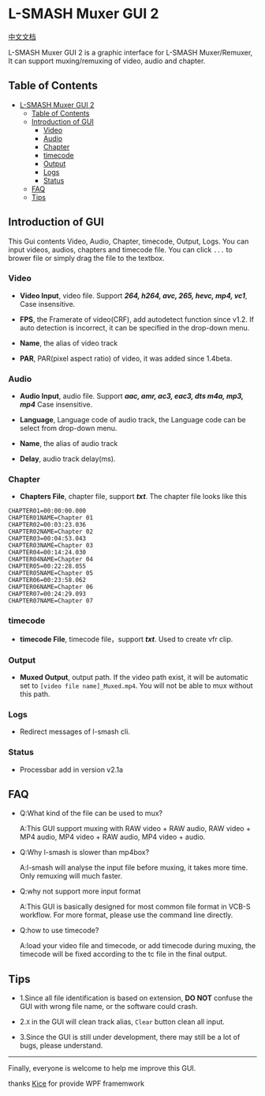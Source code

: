 L-SMASH Muxer GUI 2
===========================

[中文文档](https://github.com/amefs/lsmash-muxer-gui/blob/v2.0/README_zh.md)

L-SMASH Muxer GUI 2 is a graphic interface for L-SMASH Muxer/Remuxer, It can support muxing/remuxing of video, audio and chapter.

## Table of Contents
- [L-SMASH Muxer GUI 2](#l-smash-muxer-gui-2)
  - [Table of Contents](#table-of-contents)
  - [Introduction of GUI](#introduction-of-gui)
    - [Video](#video)
    - [Audio](#audio)
    - [Chapter](#chapter)
    - [timecode](#timecode)
    - [Output](#output)
    - [Logs](#logs)
    - [Status](#status)
  - [FAQ](#faq)
  - [Tips](#tips)

## Introduction of GUI

This Gui contents Video, Audio, Chapter, timecode, Output, Logs. You can input videos, audios, chapters and timecode file. You can click `...` to brower file or simply drag the file to the textbox.

### Video

+ **Video Input**, video file. Support ***264, h264, avc, 265, hevc, mp4, vc1***, Case insensitive.

+ **FPS**, the Framerate of video(CRF), add autodetect function since v1.2. If auto detection is incorrect, it can be specified in the drop-down menu.

+ **Name**, the alias of video track

+ **PAR**, PAR(pixel aspect ratio) of video, it was added since 1.4beta.

### Audio

+ **Audio Input**, audio file. Support ***aac, amr, ac3, eac3, dts m4a, mp3, mp4*** Case insensitive.

+ **Language**, Language code of audio track, the Language code can be select from drop-down menu.

+ **Name**, the alias of audio track

+ **Delay**, audio track delay(ms).

### Chapter

+ **Chapters File**, chapter file, support ***txt***. The chapter file looks like this

```
CHAPTER01=00:00:00.000
CHAPTER01NAME=Chapter 01
CHAPTER02=00:03:23.036
CHAPTER02NAME=Chapter 02
CHAPTER03=00:04:53.043
CHAPTER03NAME=Chapter 03
CHAPTER04=00:14:24.030
CHAPTER04NAME=Chapter 04
CHAPTER05=00:22:28.055
CHAPTER05NAME=Chapter 05
CHAPTER06=00:23:58.062
CHAPTER06NAME=Chapter 06
CHAPTER07=00:24:29.093
CHAPTER07NAME=Chapter 07

```
### timecode

+ **timecode File**, timecode file，support ***txt***. Used to create vfr clip.

### Output

+ **Muxed Output**, output path. If the video path exist, it will be automatic set to `[video file name]_Muxed.mp4`. You will not be able to mux without this path.

### Logs

+ Redirect messages of l-smash cli.

### Status

+ Processbar add in version v2.1a

## FAQ

+	Q:What kind of the file can be used to mux?

	A:This GUI support muxing with RAW video + RAW audio, RAW video + MP4 audio, MP4 video + RAW audio, MP4 video + audio.
	
+	Q:Why l-smash is slower than mp4box?

	A:l-smash will analyse the input file before muxing, it takes more time. Only remuxing will much faster.
	
+	Q:why not support more input format

	A:This GUI is basically designed for most common file format in VCB-S workflow. For more format, please use the command line directly.

+	Q:how to use timecode?

	A:load your video file and timecode, or add timecode during muxing, the timecode will be fixed according to the tc file in the final output.

## Tips

+ 1.Since all file identification is based on extension, **DO NOT** confuse the GUI with wrong file name, or the software could crash.

+ 2.`X` in the GUI will clean track alias, `Clear` button clean all input.

+ 3.Since the GUI is still under development, there may still be a lot of bugs, please understand.

---

Finally, everyone is welcome to help me improve this GUI.

thanks [Kice](https://github.com/kice) for provide WPF framemwork

